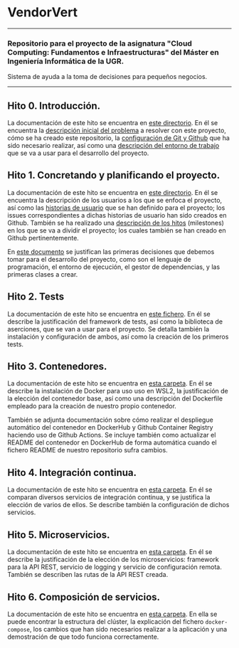 # VendorVert
---

### Repositorio para el proyecto de la asignatura "Cloud Computing: Fundamentos e Infraestructuras" del Máster en Ingeniería Informática de la UGR.

Sistema de ayuda a la toma de decisiones para pequeños negocios.

***

## Hito 0. Introducción.

La documentación de este hito se encuentra en [este directorio](docs/hito0). En él se encuentra la [descripción inicial del problema](docs/hito0/0_descripcion_problema.md) a resolver con este proyecto, cómo se ha creado este repositorio, la [configuración de Git y Github](docs/hito0/0_creacion_repositorio.md) que ha sido necesario realizar, así como una [descripción del entorno de trabajo](docs/hito0/0_entorno_trabajo.md) que se va a usar para el desarrollo del proyecto.

## Hito 1. Concretando y planificando el proyecto.

La documentación de este hito se encuentra en [este directorio](docs/hito1). En él se encuentra la descripción de los usuarios a los que se enfoca el proyecto, así como las [historias de usuario](docs/hito1/1_historias_usuario.md) que se han definido para el proyecto; los issues correspondientes a dichas historias de usuario han sido creados en Github. También se ha realizado una [descripción de los hitos](docs/hito1/1_hitos_proyecto.md) (milestones) en los que se va a dividir el proyecto; los cuales también se han creado en Github pertinentemente. 

En [este documento](docs/hito1/1_primeras_decisiones.md) se justifican las primeras decisiones que debemos tomar para el desarrollo del proyecto, como son el lenguaje de programación, el entorno de ejecución, el gestor de dependencias, y las primeras clases a crear. 

## Hito 2. Tests

La documentación de este hito se encuentra en [este fichero](docs/hito2/2_framework_tests.md). En él se describe la justificación del framework de tests, así como la biblioteca de aserciones, que se van a usar para el proyecto. Se detalla también la instalación y configuración de ambos, así como la creación de los primeros tests.

## Hito 3. Contenedores.

La documentación de este hito se encuentra en [esta carpeta](docs/hito3). En él se describe la instalación de Docker para uso uso en WSL2, la justificación de la elección del contenedor base, así como una descripción del Dockerfile empleado para la creación de nuestro propio contenedor.

También se adjunta documentación sobre cómo realizar el despliegue automático del contenedor en DockerHub y Github Container Registry haciendo uso de Github Actions. Se incluye también como actualizar el README del contenedor en DockerHub de forma automática cuando el fichero README de nuestro repositorio sufra cambios.

## Hito 4. Integración continua.

La documentación de este hito se encuentra en [esta carpeta](docs/hito4). En él se comparan diversos servicios de integración continua, y se justifica la elección de varios de ellos. Se describe también la configuración de dichos servicios.

## Hito 5. Microservicios.

La documentación de este hito se encuentra en [esta carpeta](docs/hito5). En él se describe la justificación de la elección de los microservicios: framework para la API REST, servicio de logging y servicio de configuración remota. También se describen las rutas de la API REST creada.

## Hito 6. Composición de servicios.

La documentación de este hito se encuentra en [esta carpeta](docs/hito6). En ella se puede encontrar la estructura del clúster, la explicación del fichero ``docker-compose``, los cambios que han sido necesarios realizar a la aplicación y una demostración de que todo funciona correctamente.